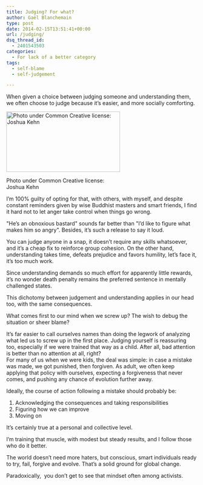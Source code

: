```yaml
---
title: Judging? For what?
author: Gaël Blanchemain
type: post
date: 2014-02-15T13:51:41+00:00
url: /judging/
dsq_thread_id:
  - 2401543503
categories:
  - For lack of a better category
tags:
  - self-blame
  - self-judgement

---
```

When given a choice between judging someone and understanding them, we often choose to judge because it&#8217;s easier, and more socially comforting.

<div id="attachment_7451" style="width: 310px" class="wp-caption alignleft">
  <img aria-describedby="caption-attachment-7451" class=" wp-image-7451 " alt="Photo under Common Creative license: Joshua Kehn" src="http://www.gr0wing.com/wp-content/uploads/2014/02/Angry-pacifist-500x265.jpg" width="300" height="159" />
  
  <p id="caption-attachment-7451" class="wp-caption-text">
    Photo under Common Creative license: Joshua Kehn
  </p>
</div>

I&#8217;m 100% guilty of opting for that, with others, with myself, and despite constant reminders given by wise Buddhist masters and smart friends, I find it hard not to let anger take control when things go wrong.

"He&#8217;s an obnoxious bastard" sounds far better than "I&#8217;d like to figure what makes him so angry". Besides, it&#8217;s such a release to say it loud.

You can judge anyone in a snap, it doesn&#8217;t require any skills whatsoever, and it&#8217;s a cheap fix to reinforce group cohesion. On the other hand, understanding takes time, defeats prejudice and favors humility, let&#8217;s face it, it&#8217;s too much work.

Since understanding demands so much effort for apparently little rewards, it&#8217;s no wonder death penalty remains the preferred sentence in mentally challenged states.

This dichotomy between judgement and understanding applies in our head too, with the same consequences.

What comes first to our mind when we screw up? The wish to debug the situation or sheer blame?

It&#8217;s far easier to call ourselves names than doing the legwork of analyzing what led us to screw up in the first place. Judging yourself is reassuring too, especially if we were trained that way as a child. After all, bad attention is better than no attention at all, right?  
For many of us when we were kids, the deal was simple: in case a mistake was made, we got punished, then forgiven. As adult, we often keep applying that policy with ourselves, expecting a forgiveness that never comes, and pushing any chance of evolution further away.

Ideally, the course of action following a mistake should probably be:

  1. Acknowledging the consequences and taking responsibilities
  2. Figuring how we can improve
  3. Moving on

It&#8217;s certainly true at a personal and collective level.

I&#8217;m training that muscle, with modest but steady results, and I follow those who do it better.

The world doesn&#8217;t need more haters, but conscious, smart individuals ready to try, fail, forgive and evolve. That&#8217;s a solid ground for global change.

Paradoxically,  you don&#8217;t get to see that mindset often among activists.
